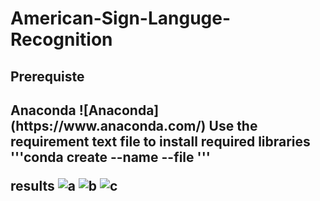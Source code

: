 # American-Sign-Languge-Recognition
<h2>Prerequiste<h2>
Anaconda ![Anaconda](https://www.anaconda.com/)
Use the requirement text file to install required libraries
'''conda create --name <env> --file <this file>'''







results
![a](https://user-images.githubusercontent.com/42116611/109385459-07172500-791a-11eb-9d77-a1ded088efa2.PNG)
![b](https://user-images.githubusercontent.com/42116611/109385460-08e0e880-791a-11eb-8983-9db971849ef1.PNG)
![c](https://user-images.githubusercontent.com/42116611/109385461-09797f00-791a-11eb-9ef7-f9aa0872f2f7.PNG)
